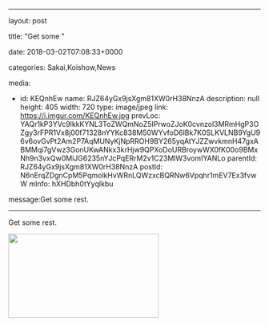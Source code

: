 
--- 

layout: post 

title: "Get some " 

date: 2018-03-02T07:08:33+0000 

categories: Sakai,Koishow,News 

media:
  - id: KEQnhEw
    name: RJZ64yGx9jsXgm81XW0rH38NnzA
    description: null
    height: 405
    width: 720
    type: image/jpeg
    link: https://i.imgur.com/KEQnhEw.jpg
    prevLoc: YAQr1kP3YVc9lkkKYNL3ToZWQmNoZ5IPrwoZJoK0cvnzol3MRmHgP3OZgy3rFPR1Vx8j00f71328nYYKc838M50WYvfoD6lBk7K0SLKVLNB9YgU96v6ovGvPt2Am2P7AqMUNyKjNpRROH9BY265yqAtYJZZwvkmnH47gxABMMqi7gVwz3GonUKwANkx3krHjw9QPXoDoURBroywWX0fK00o9BMxNh9n3vxQw0MiJG6235nYJcPqERrM2v1C23MlW3vomIYANLo
    parentId: RJZ64yGx9jsXgm81XW0rH38NnzA
    postId: N6nErqZDgnCpM5PqmolkHvWRnLQWzxcBQRNw6Vpqhr1mEV7Ex3fvwW
    mInfo: hXHDbh0tYyqIkbu

message:Get some rest.


--- 


Get some rest.


<a href="https://i.imgur.com/KEQnhEw.jpg"><img src="https://i.imgur.com/KEQnhEw.jpg" height=168 width=300 /></a> 
 

